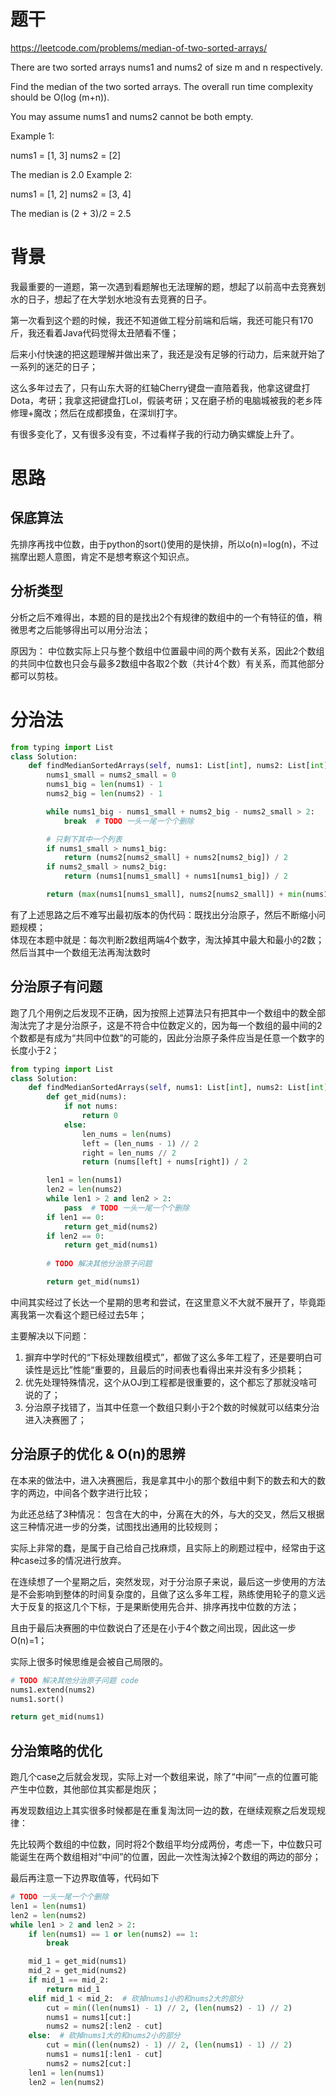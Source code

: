 # 题干
https://leetcode.com/problems/median-of-two-sorted-arrays/

There are two sorted arrays nums1 and nums2 of size m and n respectively.

Find the median of the two sorted arrays. The overall run time complexity should be O(log (m+n)).

You may assume nums1 and nums2 cannot be both empty.

Example 1:

nums1 = [1, 3]
nums2 = [2]

The median is 2.0
Example 2:

nums1 = [1, 2]
nums2 = [3, 4]

The median is (2 + 3)/2 = 2.5

# 背景
我最重要的一道题，第一次遇到看题解也无法理解的题，想起了以前高中去竞赛划水的日子，想起了在大学划水地没有去竞赛的日子。

第一次看到这个题的时候，我还不知道做工程分前端和后端，我还可能只有170斤，我还看着Java代码觉得太丑陋看不懂；

后来小付快速的把这题理解并做出来了，我还是没有足够的行动力，后来就开始了一系列的迷茫的日子；

这么多年过去了，只有山东大哥的红轴Cherry键盘一直陪着我，他拿这键盘打Dota，考研；我拿这把键盘打Lol，假装考研；又在磨子桥的电脑城被我的老乡阵修理+魔改；然后在成都摸鱼，在深圳打字。

有很多变化了，又有很多没有变，不过看样子我的行动力确实螺旋上升了。
# 思路
## 保底算法
先排序再找中位数，由于python的sort()使用的是快排，所以o(n)=log(n)，不过揣摩出题人意图，肯定不是想考察这个知识点。
## 分析类型
分析之后不难得出，本题的目的是找出2个有规律的数组中的一个有特征的值，稍微思考之后能够得出可以用分治法；

原因为： 中位数实际上只与整个数组中位置最中间的两个数有关系，因此2个数组的共同中位数也只会与最多2数组中各取2个数（共计4个数）有关系，而其他部分都可以剪枝。

# 分治法
```python
from typing import List
class Solution:
    def findMedianSortedArrays(self, nums1: List[int], nums2: List[int]) -> float:
        nums1_small = nums2_small = 0
        nums1_big = len(nums1) - 1
        nums2_big = len(nums2) - 1

        while nums1_big - nums1_small + nums2_big - nums2_small > 2:
            break  # TODO 一头一尾一个个删除

        # 只剩下其中一个列表
        if nums1_small > nums1_big:
            return (nums2[nums2_small] + nums2[nums2_big]) / 2
        if nums2_small > nums2_big:
            return (nums1[nums1_small] + nums1[nums1_big]) / 2

        return (max(nums1[nums1_small], nums2[nums2_small]) + min(nums1[nums1_big], nums2[nums2_big])) / 2

```
有了上述思路之后不难写出最初版本的伪代码：既找出分治原子，然后不断缩小问题规模；  
体现在本题中就是：每次判断2数组两端4个数字，淘汰掉其中最大和最小的2数；然后当其中一个数组无法再淘汰数时
## 分治原子有问题
跑了几个用例之后发现不正确，因为按照上述算法只有把其中一个数组中的数全部淘汰完了才是分治原子，这是不符合中位数定义的，因为每一个数组的最中间的2个数都是有成为“共同中位数”的可能的，因此分治原子条件应当是任意一个数字的长度小于2；
```python
from typing import List
class Solution:
    def findMedianSortedArrays(self, nums1: List[int], nums2: List[int]) -> float:
        def get_mid(nums):
            if not nums:
                return 0
            else:
                len_nums = len(nums)
                left = (len_nums - 1) // 2
                right = len_nums // 2
                return (nums[left] + nums[right]) / 2

        len1 = len(nums1)
        len2 = len(nums2)
        while len1 > 2 and len2 > 2:
            pass  # TODO 一头一尾一个个删除
        if len1 == 0:
            return get_mid(nums2)
        if len2 == 0:
            return get_mid(nums1)
        
        # TODO 解决其他分治原子问题

        return get_mid(nums1)
```
中间其实经过了长达一个星期的思考和尝试，在这里意义不大就不展开了，毕竟距离我第一次看这个题已经过去5年；

主要解决以下问题：
1. 摒弃中学时代的“下标处理数组模式”，都做了这么多年工程了，还是要明白可读性是远比”性能“重要的，且最后的时间表也看得出来并没有多少损耗；
2. 优先处理特殊情况，这个从OJ到工程都是很重要的，这个都忘了那就没啥可说的了；
3. 分治原子找错了，当其中任意一个数组只剩小于2个数的时候就可以结束分治进入决赛圈了；

## 分治原子的优化 & O(n)的思辨
在本来的做法中，进入决赛圈后，我是拿其中小的那个数组中剩下的数去和大的数字的两边，中间各个数字进行比较；

为此还总结了3种情况： 包含在大的中，分离在大的外，与大的交叉，然后又根据这三种情况进一步的分类，试图找出通用的比较规则；

实际上非常的蠢，是属于自己给自己找麻烦，且实际上的刷题过程中，经常由于这种case过多的情况进行放弃。

在连续想了一个星期之后，突然发现，对于分治原子来说，最后这一步使用的方法是不会影响到整体的时间复杂度的，且做了这么多年工程，熟练使用轮子的意义远大于反复的抠这几个下标，于是果断使用先合并、排序再找中位数的方法；

且由于最后决赛圈的中位数说白了还是在小于4个数之间出现，因此这一步O(n)=1；

实际上很多时候思维是会被自己局限的。
```python
# TODO 解决其他分治原子问题 code
nums1.extend(nums2)
nums1.sort()

return get_mid(nums1)
```

## 分治策略的优化
跑几个case之后就会发现，实际上对一个数组来说，除了“中间”一点的位置可能产生中位数，其他部位其实都是炮灰；

再发现数组边上其实很多时候都是在重复淘汰同一边的数，在继续观察之后发现规律：

先比较两个数组的中位数，同时将2个数组平均分成两份，考虑一下，中位数只可能诞生在两个数组相对“中间”的位置，因此一次性淘汰掉2个数组的两边的部分；

最后再注意一下边界取值等，代码如下
```python
# TODO 一头一尾一个个删除
len1 = len(nums1)
len2 = len(nums2)
while len1 > 2 and len2 > 2:
    if len(nums1) == 1 or len(nums2) == 1:
        break

    mid_1 = get_mid(nums1)
    mid_2 = get_mid(nums2)
    if mid_1 == mid_2:
        return mid_1
    elif mid_1 < mid_2:  # 砍掉nums1小的和nums2大的部分
        cut = min((len(nums1) - 1) // 2, (len(nums2) - 1) // 2)
        nums1 = nums1[cut:]
        nums2 = nums2[:len2 - cut]
    else:  # 砍掉nums1大的和nums2小的部分
        cut = min((len(nums2) - 1) // 2, (len(nums1) - 1) // 2)
        nums1 = nums1[:len1 - cut]
        nums2 = nums2[cut:]
    len1 = len(nums1)
    len2 = len(nums2)

```
